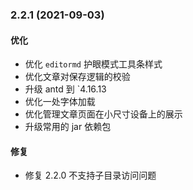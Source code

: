 ### 2.2.1 (2021-09-03)

#### 优化

- 优化 `editormd` 护眼模式工具条样式
- 优化文章对保存逻辑的校验
- 升级 antd 到 `4.16.13
- 优化一处字体加载
- 优化管理文章页面在小尺寸设备上的展示
- 升级常用的 jar 依赖包

#### 修复

- 修复 2.2.0 不支持子目录访问问题